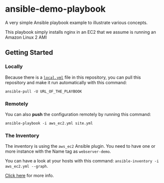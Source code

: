 # ansible-demo-playbook

A very simple Ansible playbook example to illustrate various concepts.

This playbook simply installs nginx in an EC2 that we assume is running an Amazon Linux 2 AMI

## Getting Started

### Locally

Because there is a [`local.yml`](/local.yml) file in this repository, you can pull this repository and make it run automatically with this command:

```
ansible-pull -U URL_OF_THE_PLAYBOOK
```

### Remotely

You can also **push** the configuration remotely by running this command:

```
ansible-playbook -i aws_ec2.yml site.yml
```

### The Inventory

The inventory is using the `aws_ec2` Ansible plugin. You need to have one or more instance with the Name tag as `webserver-demo`.

You can have a look at your hosts with this command: `ansible-inventory -i aws_ec2.yml --graph`.

[Click here](https://docs.ansible.com/ansible/latest/plugins/inventory.html#inventory-plugins) for more info.
